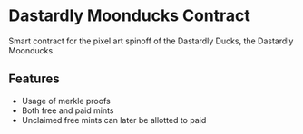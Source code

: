 # Dastardly Moonducks Contract

Smart contract for the pixel art spinoff of the Dastardly Ducks, the Dastardly Moonducks.

## Features
* Usage of merkle proofs
* Both free and paid mints
* Unclaimed free mints can later be allotted to paid

